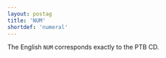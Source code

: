 ```yaml
---
layout: postag
title: 'NUM'
shortdef: 'numeral'
---
```


The English `NUM` corresponds exactly to the PTB CD.
<!-- Interlanguage links updated Po 11. listopadu 2024, 20:09:23 CET -->
